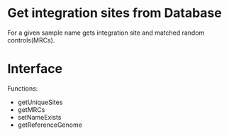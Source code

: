 # Get integration sites from Database
For a given sample name gets integration site and matched random controls(MRCs).

# Interface

Functions:

* getUniqueSites
* getMRCs
* setNameExists
* getReferenceGenome
